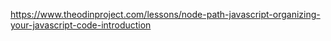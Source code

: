 https://www.theodinproject.com/lessons/node-path-javascript-organizing-your-javascript-code-introduction

